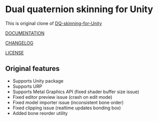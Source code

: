 # Dual quaternion skinning for Unity

This is original clone of [DQ-skinning-for-Unity](https://github.com/KosRud/DQ-skinning-for-Unity)

[DOCUMENTATION](Documentation~/README.md)

[CHANGELOG](CHANGELOG.md)

[LICENSE](LICENSE)

## Original features

- Supports Unity package
- Supports URP
- Supports Metal Graphics API (fixed shader buffer size issue)
- Fixed editor preview issue (crash on edit mode)
- Fixed model importer issue (inconsistent bone order)
- Fixed clipping issue (realtime updates bonding box)
- Added bone reorder utility